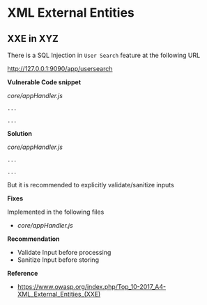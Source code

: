 # XML External Entities

## XXE in XYZ

There is a SQL Injection in `User Search` feature at the following URL  

http://127.0.0.1:9090/app/usersearch

**Vulnerable Code snippet**

*core/appHandler.js*
```         
...

...
```
**Solution**


*core/appHandler.js*
```
...

...
```

But it is recommended to explicitly validate/sanitize inputs

**Fixes**

Implemented in the following files

- *core/appHandler.js*

**Recommendation**

- Validate Input before processing
- Sanitize Input before storing

**Reference**

- <https://www.owasp.org/index.php/Top_10-2017_A4-XML_External_Entities_(XXE)>